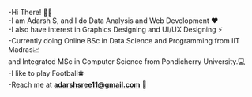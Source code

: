 -Hi There! 🙋‍♂️<br>
-I am Adarsh S, and I do Data Analysis and Web Development ❤️<br>
-I also have interest in Graphics Designing and UI/UX Designing ⚡<br>
-Currently doing Online BSc in Data Science and Programming from IIT Madras📈<br>
  and Integrated MSc in Computer Science from Pondicherry University.💻<br>
-I like to play Football⚽<br>
-Reach me at **adarshsree11@gmail.com** 📧
